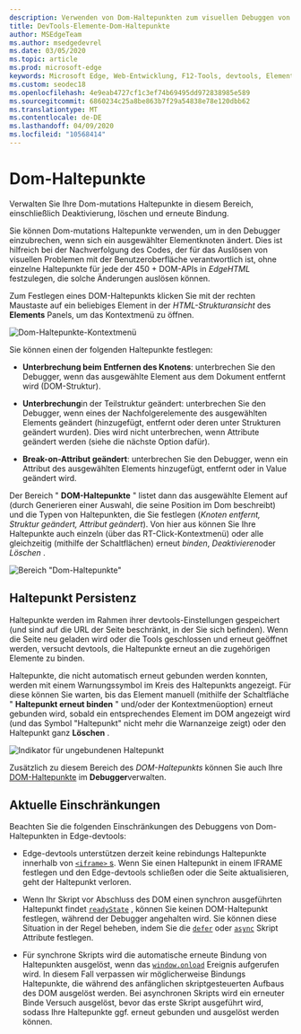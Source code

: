 ```yaml
---
description: Verwenden von Dom-Haltepunkten zum visuellen Debuggen von Layout-Pannen auf Ihrer Seite
title: DevTools-Elemente-Dom-Haltepunkte
author: MSEdgeTeam
ms.author: msedgedevrel
ms.date: 03/05/2020
ms.topic: article
ms.prod: microsoft-edge
keywords: Microsoft Edge, Web-Entwicklung, F12-Tools, devtools, Elemente, Dom-Haltepunkte, Dom-Mutation
ms.custom: seodec18
ms.openlocfilehash: 4e9eab4727cf1c3ef74b69495dd972838985e589
ms.sourcegitcommit: 6860234c25a8be863b7f29a54838e78e120dbb62
ms.translationtype: MT
ms.contentlocale: de-DE
ms.lasthandoff: 04/09/2020
ms.locfileid: "10568414"
---
```

# Dom-Haltepunkte

Verwalten Sie Ihre Dom-mutations Haltepunkte in diesem Bereich, einschließlich Deaktivierung, löschen und erneute Bindung.

Sie können Dom-mutations Haltepunkte verwenden, um in den Debugger einzubrechen, wenn sich ein ausgewählter Elementknoten ändert. Dies ist hilfreich bei der Nachverfolgung des Codes, der für das Auslösen von visuellen Problemen mit der Benutzeroberfläche verantwortlich ist, ohne einzelne Haltepunkte für jede der 450 + DOM-APIs in *EdgeHTML* festzulegen, die solche Änderungen auslösen können. 

Zum Festlegen eines DOM-Haltepunkts klicken Sie mit der rechten Maustaste auf ein beliebiges Element in der *HTML-Strukturansicht* des **Elements** Panels, um das Kontextmenü zu öffnen.

![Dom-Haltepunkte-Kontextmenü](../media/elements_dom_breakpoints_contextmenu.png)

Sie können einen der folgenden Haltepunkte festlegen:

 - **Unterbrechung beim Entfernen des Knotens**: unterbrechen Sie den Debugger, wenn das ausgewählte Element aus dem Dokument entfernt wird (DOM-Struktur).

 - **Unterbrechung**in der Teilstruktur geändert: unterbrechen Sie den Debugger, wenn eines der Nachfolgerelemente des ausgewählten Elements geändert (hinzugefügt, entfernt oder deren unter Strukturen geändert wurden). Dies wird nicht unterbrechen, wenn Attribute geändert werden (siehe die nächste Option dafür).

 - **Break-on-Attribut geändert**: unterbrechen Sie den Debugger, wenn ein Attribut des ausgewählten Elements hinzugefügt, entfernt oder in Value geändert wird.

Der Bereich " **DOM-Haltepunkte** " listet dann das ausgewählte Element auf (durch Generieren einer Auswahl, die seine Position im Dom beschreibt) und die Typen von Haltepunkten, die Sie festlegen (*Knoten entfernt, Struktur geändert, Attribut geändert*). Von hier aus können Sie Ihre Haltepunkte auch einzeln (über das RT-Click-Kontextmenü) oder alle gleichzeitig (mithilfe der Schaltflächen) erneut *binden*, *Deaktivieren*oder *Löschen* .

![Bereich "Dom-Haltepunkte"](../media/elements_dom_breakpoints.png)

## Haltepunkt Persistenz

Haltepunkte werden im Rahmen ihrer devtools-Einstellungen gespeichert (und sind auf die URL der Seite beschränkt, in der Sie sich befinden). Wenn die Seite neu geladen wird oder die Tools geschlossen und erneut geöffnet werden, versucht devtools, die Haltepunkte erneut an die zugehörigen Elemente zu binden.

Haltepunkte, die nicht automatisch erneut gebunden werden konnten, werden mit einem Warnungssymbol im Kreis des Haltepunkts angezeigt. Für diese können Sie warten, bis das Element manuell (mithilfe der Schaltfläche " **Haltepunkt erneut binden** " und/oder der Kontextmenüoption) erneut gebunden wird, sobald ein entsprechendes Element im DOM angezeigt wird (und das Symbol "Haltepunkt" nicht mehr die Warnanzeige zeigt) oder den Haltepunkt ganz **Löschen** .

![Indikator für ungebundenen Haltepunkt](../media/elements_dom_breakpoint_unbound.png)

Zusätzlich zu diesem Bereich des *DOM-Haltepunkts* können Sie auch Ihre [DOM-Haltepunkte](../debugger.md#dom-breakpoints) im **Debugger**verwalten.

## Aktuelle Einschränkungen

Beachten Sie die folgenden Einschränkungen des Debuggens von Dom-Haltepunkten in Edge-devtools:

- Edge-devtools unterstützen derzeit keine rebindungs Haltepunkte innerhalb von [ `<iframe>` s](https://developer.mozilla.org/docs/Web/HTML/Element/iframe). Wenn Sie einen Haltepunkt in einem IFRAME festlegen und den Edge-devtools schließen oder die Seite aktualisieren, geht der Haltepunkt verloren.

- Wenn Ihr Skript vor Abschluss des DOM einen synchron ausgeführten Haltepunkt findet [`readyState`](https://developer.mozilla.org/docs/Web/API/Document/readyState) , können Sie keinen DOM-Haltepunkt festlegen, während der Debugger angehalten wird. Sie können diese Situation in der Regel beheben, indem Sie die [`defer`](https://developer.mozilla.org/docs/Web/HTML/Element/script#Attributes) oder [`async`](https://developer.mozilla.org/docs/Web/HTML/Element/script#Attributes) Skript Attribute festlegen.

- Für synchrone Skripts wird die automatische erneute Bindung von Haltepunkten ausgelöst, wenn das [`window.onload`](https://developer.mozilla.org/docs/Web/API/GlobalEventHandlers/onload) Ereignis aufgerufen wird. In diesem Fall verpassen wir möglicherweise Bindungs Haltepunkte, die während des anfänglichen skriptgesteuerten Aufbaus des DOM ausgelöst werden. Bei asynchronen Skripts wird ein erneuter Binde Versuch ausgelöst, bevor das erste Skript ausgeführt wird, sodass Ihre Haltepunkte ggf. erneut gebunden und ausgelöst werden können.
